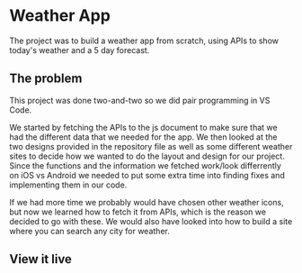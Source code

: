 # Weather App

The project was to build a weather app from scratch, using APIs to show today's weather and a 5 day forecast.

## The problem

This project was done two-and-two so we did pair programming in VS Code.

We started by fetching the APIs to the js document to make sure that we had the different data that we needed for the app.
We then looked at the two designs provided in the repository file as well as some different weather sites to decide how we wanted to do the layout and design for our project.
Since the functions and the information we fetched work/look differrently on iOS vs Android we needed to put some extra time into finding fixes and implementing them in our code.

If we had more time we probably would have chosen other weather icons, but now we learned how to fetch it from APIs, which is the reason we decided to go with these.
We would also have looked into how to build a site where you can search any city for weather.


## View it live
